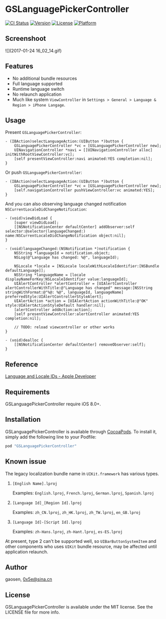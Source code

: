 # GSLanguagePickerController

[![CI Status](http://img.shields.io/travis/0x5e/GSLanguagePickerController.svg?style=flat)](https://travis-ci.org/0x5e/GSLanguagePickerController)
[![Version](https://img.shields.io/cocoapods/v/GSLanguagePickerController.svg?style=flat)](http://cocoapods.org/pods/GSLanguagePickerController)
[![License](https://img.shields.io/cocoapods/l/GSLanguagePickerController.svg?style=flat)](http://cocoapods.org/pods/GSLanguagePickerController)
[![Platform](https://img.shields.io/cocoapods/p/GSLanguagePickerController.svg?style=flat)](http://cocoapods.org/pods/GSLanguagePickerController)

## Screenshoot

![](2017-01-24 16_02_14.gif)

## Features

- No additional bundle resources
- Full language supported
- Runtime language switch
- No relaunch application
- Much like system `ViewController` in `Settings > General > Language & Region > iPhone Langage`.

## Usage

Present `GSLanguagePickerController`:

```objc
- (IBAction)selectLanguageAction:(UIButton *)button {
    GSLanguagePickerController *vc = [GSLanguagePickerController new];
    UINavigationController *navi = [[UINavigationController alloc] initWithRootViewController:vc];
    [self presentViewController:navi animated:YES completion:nil];
}
```

Or push `GSLanguagePickerController`:

```objc
- (IBAction)selectLanguageAction:(UIButton *)button {
    GSLanguagePickerController *vc = [GSLanguagePickerController new];
    [self.navigationController pushViewController:vc animated:YES];
}
```

And you can also observing language changed notification `NSCurrentLocaleDidChangeNotification`:

```
- (void)viewDidLoad {
    [super viewDidLoad];
    [[NSNotificationCenter defaultCenter] addObserver:self selector:@selector(languageChanged:) name:NSCurrentLocaleDidChangeNotification object:nil];
}

- (void)languageChanged:(NSNotification *)notification {
    NSString *languageId = notification.object;
    NSLog(@"Language has changed: %@", languageId);
    
    NSLocale *locale = [NSLocale localeWithLocaleIdentifier:[NSBundle defaultLanguage]];
    NSString *languageName = [locale displayNameForKey:NSLocaleIdentifier value:languageId];
    UIAlertController *alertController = [UIAlertController alertControllerWithTitle:@"Language has changed" message:[NSString stringWithFormat:@"%@: %@", languageId, languageName] preferredStyle:UIAlertControllerStyleAlert];
    UIAlertAction *action = [UIAlertAction actionWithTitle:@"OK" style:UIAlertActionStyleDefault handler:nil];
    [alertController addAction:action];
    [self presentViewController:alertController animated:YES completion:nil];
    
    // TODO: reload viewcontroller or other works
}

- (void)dealloc {
    [[NSNotificationCenter defaultCenter] removeObserver:self];
}
```

## Reference

[Language and Locale IDs - Apple Developer](https://developer.apple.com/library/content/documentation/MacOSX/Conceptual/BPInternational/LanguageandLocaleIDs/LanguageandLocaleIDs.html)

## Requirements

GSLanguagePickerController require iOS 8.0+.

## Installation

GSLanguagePickerController is available through [CocoaPods](http://cocoapods.org). To install
it, simply add the following line to your Podfile:

```ruby
pod "GSLanguagePickerController"
```

## Known issue

The legacy localization bundle name in `UIKit.framework` has various types.

1. `[English Name].lproj`
	
	Examples: `English.lproj`, `French.lproj`, `German.lproj`, `Spanish.lproj`
	
2. `[Language Id]_[Region Id].lproj`
	
	Examples: `zh_CN.lproj`, `zh_HK.lproj`, `zh_TW.lproj`, `en_GB.lproj`
	
3. `[Language Id]-[Script Id].lproj`
	
	Examples: `zh-Hans.lproj`, `zh-Hant.lproj`, `es-ES.lproj`

At present, type 2 can't be supported well, so `UIBarButtonSystemItem` and other components who uses `UIKit` bundle resource, may be affected until application relaunch.

## Author

gaosen, 0x5e@sina.cn

## License

GSLanguagePickerController is available under the MIT license. See the LICENSE file for more info.
